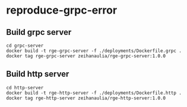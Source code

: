 # reproduce-grpc-error

## Build grpc server

```
cd grpc-server
docker build -t rge-grpc-server -f ./deployments/Dockerfile.grpc .
docker tag rge-grpc-server zeihanaulia/rge-grpc-server:1.0.0
```

## Build http server

```
cd http-server
docker build -t rge-http-server -f ./deployments/Dockerfile.http .
docker tag rge-http-server zeihanaulia/rge-http-server:1.0.0
```